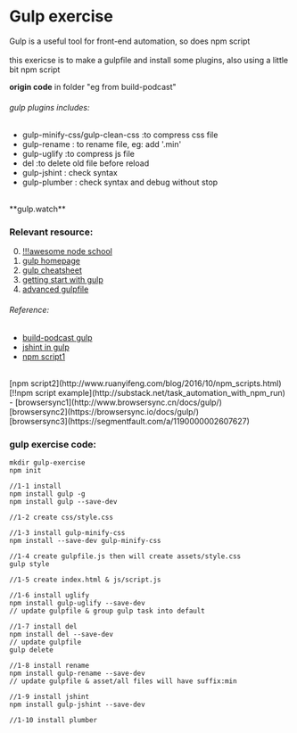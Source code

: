 # Gulp exercise

Gulp is a useful tool for front-end automation, so does npm script
</br>
</br>
this exericse is to make a gulpfile and install some plugins, also using a little bit npm script
</br>

**origin code** in  folder "eg from build-podcast"

###### gulp plugins includes:
- gulp-minify-css/gulp-clean-css :to compress css file
- gulp-rename : to rename file, eg: add '.min'
- gulp-uglify :to compress js file
- del :to delete old file before reload
- gulp-jshint : check syntax
- gulp-plumber : check syntax and debug without stop
</br>
**gulp.watch**

### Relevant resource:
0. [!!!awesome node school](https://nodeschool.io/zh-tw/)
1. [gulp homepage](https://github.com/gulpjs/gulp)
2. [gulp cheatsheet](https://github.com/osscafe/gulp-cheatsheet)
3. [getting start with gulp](https://markgoodyear.com/2014/01/getting-started-with-gulp/)
4. [advanced gulpfile](https://www.mikestreety.co.uk/blog/advanced-gulp-file)

###### Reference:
- [build-podcast gulp](https://build-podcast.com/gulp/)
- [jshint in gulp](https://www.xiabingbao.com/gulp/2015/10/15/gulp-jshint)
- [npm script1](https://aotu.io/notes/2016/02/26/use-npm-script-instead-of-gulp/?utm_source=tuicool&utm_medium=referral)
</br>
[npm script2](http://www.ruanyifeng.com/blog/2016/10/npm_scripts.html)
[!!npm script example](http://substack.net/task_automation_with_npm_run)
- [browsersync1](http://www.browsersync.cn/docs/gulp/)
</br>
[browsersync2](https://browsersync.io/docs/gulp/)
</br>
[browsersync3](https://segmentfault.com/a/1190000002607627)

### gulp exercise code:
```
mkdir gulp-exercise
npm init

//1-1 install
npm install gulp -g 
npm install gulp --save-dev

//1-2 create css/style.css

//1-3 install gulp-minify-css
npm install --save-dev gulp-minify-css

//1-4 create gulpfile.js then will create assets/style.css
gulp style

//1-5 create index.html & js/script.js

//1-6 install uglify
npm install gulp-uglify --save-dev
// update gulpfile & group gulp task into default

//1-7 install del
npm install del --save-dev
// update gulpfile
gulp delete

//1-8 install rename
npm install gulp-rename --save-dev
// update gulpfile & asset/all files will have suffix:min

//1-9 install jshint
npm install gulp-jshint --save-dev

//1-10 install plumber
```
